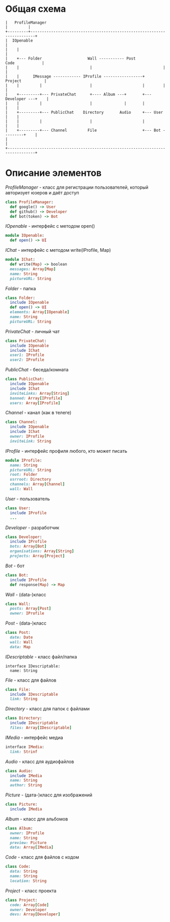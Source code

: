 # Общая схема

```
|   ProfileManager
|         |
+---------+------------------------------------------------------------------------+
|  IOpenable                                                                       |
|    |                                                                             |
|    +--- Folder                    Wall ----------- Post          Code            |
|    |                               |                               |             |
|    |      IMessage ------------ IProfile -----------------+     Project          |
|    |         |                     |                      |        |             |
|    +---------+--- PrivateChat      +---- Album ---+       +--- Developer ---+    |
|    |         |                     |              |       |                 |    |
|    +---------+--- PublicChat    Directory       Audio     +--- User         |    |
|    |         |                     |                      |                 |    |
|    +---------+--- Channel         File                    +--- Bot ---------+    |
|                                                                                  |
+----------------------------------------------------------------------------------+
```

# Описание элементов

*ProfileManager*  - класс для регистрации пользователей, который авторизует юзеров и даёт доступ
```ruby
class ProfileManager:
  def google() -> User
  def github() -> Developer
  def bot(token) -> Bot
```

*IOpenable*  - интерфейс с методом open()
```ruby
module IOpenable:
  def open() -> UI
```
*IChat*  - интерфейс с методом write(IProfile, Map)
```ruby
module IChat:
  def write(Map) -> boolean
  messages: Array[Map]
  name: String
  pictureURL: String
```

*Folder*  - папка
```ruby
class Folder:
  include IOpenable
  def open() -> UI
  elements: Array[IOpenable]
  name: String
  pictureURL: String
```
*PrivateChat*  - личный чат
```ruby
class PrivateChat:
  include IOpenable
  include IChat
  user1: IProfile
  user2: IProfile
```
*PublicChat*  - беседа/комната
```ruby
class PublicChat:
  include IOpenable
  include IChat
  inviteLinks: Array[String]
  banned: Array[IProfile]
  users: Array[IProfile]
```
*Channel*  - канал (как в телеге)
```ruby
class Channel:
  include IOpenable
  include IChat
  owner: IProfile
  inviteLink: String
```

*IProfile*  - интерфейс профиля любого, кто может писать
```ruby
module IProfile:
  name: String
  pictureURL: String
  root: Folder
  usrroot: Directory
  channels: Array[Channel]
  wall: Wall
```

*User*  - пользователь
```ruby
class User:
  include IProfile
  ...
```
*Developer*  - разработчик
```ruby
class Developer:
  include IProfile
  bots: Array[Bot]
  organisations: Array[String]
  projects: Array[Project]
```
*Bot*  - бот
```ruby
class Bot:
  include IProfile
  def response(Map) -> Map
```

*Wall*  - (data-)класс
```ruby
class Wall:
  posts: Array[Post]
  owner: IProfile
```
*Post*  - (data-)класс
```ruby
class Post:
  date: Date
  wall: Wall
  data: Map
```

*IDescriptable* - класс файл/папка
```ryby
interface IDescriptable:
  name: String
```

*File* - класс для файлов
```ruby
class File:
  include IDescriptable
  link: String
```

*Directory* - класс для папок с файлами
```ruby
class Directory:
  include IDescriptable
  files: Array[IDescriptable]
```

*IMedia* - интерфейс медиа
```ruby
interface IMedia:
  link: Strinf
```

*Audio* - класс для аудиофайлов
```ruby
class Audio:
  include IMedia
  name: String
  author: String
```

*Picture* - (дата-)класс для изображений
```ruby
class Picture:
  include IMedia
```

*Album* - класс для альбомов
```ruby
class Album:
  owner: IProfile
  name: String
  preview: Picture
  data: Array[IMedia]
```

*Code* - класс для файлов с кодом
```ruby
class Code:
  data: String
  name: String
  location: String
```

*Project* - класс проекта
```ruby
class Project:
  code: Array[Code]
  owner: Developer
  devs: Array[Developer]
```
